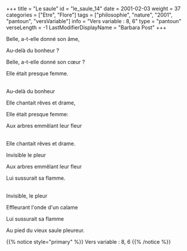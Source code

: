 +++
title = "Le saule"
id = "le_saule_14"
date = 2001-02-03
weight = 37
categories = ["Etre", "Flore"]
tags = ["philosophie", "nature", "2001", "pantoun", "versVariable"]
info = "Vers variable : 8, 6"
type = "pantoun"
verseLength = -1
LastModifierDisplayName = "Barbara Post"
+++

Belle, a-t-elle donné son âme,

Au-delà du bonheur ?

Belle, a-t-elle donné son cœur ?

Elle était presque femme.

 \
Au-delà du bonheur

Elle chantait rêves et drame,

Elle était presque femme:

Aux arbres emmêlant leur fleur

 \
Elle chantait rêves et drame.

Invisible le pleur

Aux arbres emmêlant leur fleur

Lui sussurait sa flamme.

 \
Invisible, le pleur

Effleurant l'onde d'un calame

Lui sussurait sa flamme

Au pied du vieux saule pleureur.

{{% notice style="primary" %}}
Vers variable : 8, 6
{{% /notice %}}
